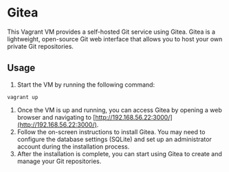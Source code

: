 # Gitea

This Vagrant VM provides a self-hosted Git service using Gitea. Gitea is a lightweight, open-source Git web interface that allows you to host your own private Git repositories.

## Usage

1. Start the VM by running the following command:
  ```shell
  vagrant up
  ```
1. Once the VM is up and running, you can access Gitea by opening a web browser and navigating to [http://192.168.56.22:3000/](http://192.168.56.22:3000/). 
2. Follow the on-screen instructions to install Gitea. You may need to configure the database settings (SQLite) and set up an administrator account during the installation process.
3. After the installation is complete, you can start using Gitea to create and manage your Git repositories.
